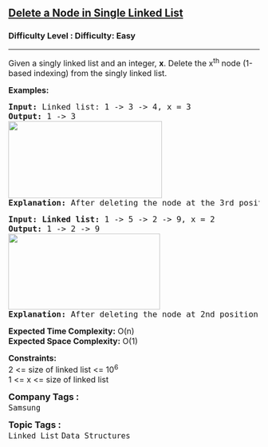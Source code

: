 <h2><a href="https://www.geeksforgeeks.org/problems/delete-a-node-in-single-linked-list/1">Delete a Node in Single Linked List</a></h2><h3>Difficulty Level : Difficulty: Easy</h3><hr><div class="problems_problem_content__Xm_eO"><p><span style="font-size: 12pt;">Given a singly linked list and an integer, <strong>x</strong>. Delete the x<sup>th</sup> node (1-based indexing) from the singly linked list. </span></p>
<p><span style="font-size: 12pt;"><strong>Examples:</strong><strong> </strong></span></p>
<pre><span style="font-size: 12pt;"><strong>Input: </strong>Linked list:<strong> </strong>1 -&gt; 3 -&gt; 4, x = 3
<strong>Output: </strong>1 -&gt; 3<br><img src="https://media.geeksforgeeks.org/img-practice/prod/addEditProblem/700426/Web/Other/blobid0_1723793611.png" width="308" height="154"><br><strong>Explanation: </strong>After deleting the node at the 3rd position (1-base indexing), the linked list is as 1 -&gt; 3. 
</span></pre>
<pre><span style="font-size: 12pt;"><strong>Input: Linked list: </strong>1 -&gt; 5 -&gt; 2 -&gt; 9, x = 2<strong> <br>Output: </strong>1 -&gt; 2 -&gt; 9<br><img src="https://media.geeksforgeeks.org/img-practice/prod/addEditProblem/700426/Web/Other/blobid1_1723793733.png" width="304" height="152"><br><strong>Explanation: </strong>After deleting the node at 2nd position (1-based indexing), the linked list is as 1 -&gt; 2 -&gt; 9.<br></span></pre>
<p><span style="font-size: 12pt;"><strong>Expected Time Complexity:</strong> O(n)<br><strong>Expected Space&nbsp;</strong><strong><span style="font-family: -apple-system, BlinkMacSystemFont, 'Segoe UI', Roboto, Oxygen, Ubuntu, Cantarell, 'Open Sans', 'Helvetica Neue', sans-serif;">Complexity</span><span style="font-family: -apple-system, BlinkMacSystemFont, 'Segoe UI', Roboto, Oxygen, Ubuntu, Cantarell, 'Open Sans', 'Helvetica Neue', sans-serif;">:</span></strong><span style="font-family: -apple-system, BlinkMacSystemFont, 'Segoe UI', Roboto, Oxygen, Ubuntu, Cantarell, 'Open Sans', 'Helvetica Neue', sans-serif;"> O(1)</span><br></span></p>
<p><span style="font-size: 12pt;"><strong>Constraints:</strong><br>2 &lt;= size of linked list &lt;= 10<sup>6</sup><br>1 &lt;= x &lt;= <span style="font-family: -apple-system, BlinkMacSystemFont, 'Segoe UI', Roboto, Oxygen, Ubuntu, Cantarell, 'Open Sans', 'Helvetica Neue', sans-serif;">size of linked list</span></span></p></div><p><span style=font-size:18px><strong>Company Tags : </strong><br><code>Samsung</code>&nbsp;<br><p><span style=font-size:18px><strong>Topic Tags : </strong><br><code>Linked List</code>&nbsp;<code>Data Structures</code>&nbsp;